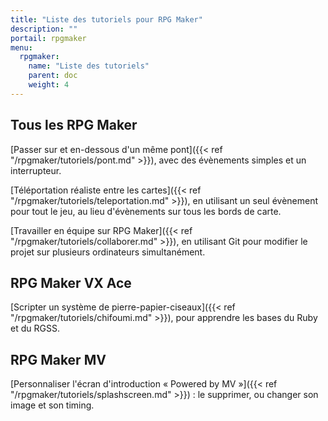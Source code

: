 ```yaml
---
title: "Liste des tutoriels pour RPG Maker"
description: ""
portail: rpgmaker
menu:
  rpgmaker:
    name: "Liste des tutoriels"
    parent: doc
    weight: 4
---
```


## Tous les RPG Maker

[Passer sur et en-dessous d'un même pont]({{< ref "/rpgmaker/tutoriels/pont.md" >}}), avec des évènements simples et un interrupteur.

[Téléportation réaliste entre les cartes]({{< ref "/rpgmaker/tutoriels/teleportation.md" >}}), en utilisant un seul évènement pour tout le jeu, au lieu d'évènements sur tous les bords de carte.

[Travailler en équipe sur RPG Maker]({{< ref "/rpgmaker/tutoriels/collaborer.md" >}}), en utilisant Git pour modifier le projet sur plusieurs ordinateurs simultanément.

## RPG Maker VX Ace

[Scripter un système de pierre-papier-ciseaux]({{< ref "/rpgmaker/tutoriels/chifoumi.md" >}}), pour apprendre les bases du Ruby et du RGSS.

## RPG Maker MV

[Personnaliser l'écran d'introduction « Powered by MV »]({{< ref "/rpgmaker/tutoriels/splashscreen.md" >}}) : le supprimer, ou changer son image et son timing.

